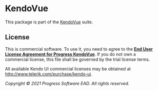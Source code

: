# KendoVue

This package is part of the [KendoVue](http://www.telerik.com/kendo-vue-ui/) suite.

## License

This is commercial software. To use it, you need to agree to the [**End User License Agreement for Progress KendoVue**](https://www.telerik.com/purchase/license-agreement/kendo-ui). If you do not own a commercial license, this file shall be governed by the trial license terms.

All available Kendo UI commercial licenses may be obtained at http://www.telerik.com/purchase/kendo-ui.

*Copyright © 2021 Progress Software EAD. All rights reserved.*
